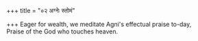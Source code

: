 +++
title = "०२ अग्नेः स्तोमं"

+++
Eager for wealth, we meditate Agni's effectual praise to-day,  
     Praise of the God who touches heaven.